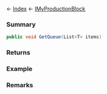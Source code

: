 ← [Index](Api-Index) ← [IMyProductionBlock](Sandbox.ModAPI.Ingame.IMyProductionBlock)

### Summary

```csharp
public void GetQueue(List<T> items)
```

### Returns

### Example

### Remarks

